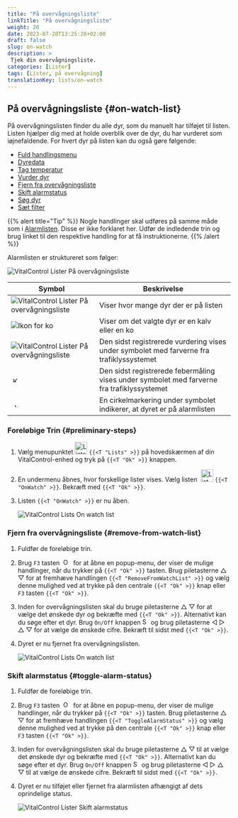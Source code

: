 ```yaml
---
title: "På overvågningsliste"
linkTitle: "På overvågningsliste"
weight: 20
date: 2023-07-28T13:25:28+02:00
draft: false
slug: on-watch
description: >
 Tjek din overvågningsliste.
categories: [Lister]
tags: [Lister, på overvågning]
translationKey: lists/on-watch
---
```

## På overvågningsliste {#on-watch-list}

På overvågningslisten finder du alle dyr, som du manuelt har tilføjet til listen. Listen hjælper dig med at holde overblik over de dyr, du har vurderet som iøjnefaldende. For hvert dyr på listen kan du også gøre følgende:

- [Fuld handlingsmenu](../alarm/#full-action-menu)
- [Dyredata](../alarm/#animal-data)
- [Tag temperatur](../alarm/#take-temperature)
- [Vurder dyr](../alarm/#rate-animal)
- [Fjern fra overvågningsliste](#remove-from-watch-list)
- [Skift alarmstatus](#toggle-alarm-status)
- [Søg dyr](../alarm/#search-animal)
- [Sæt filter](../alarm/#set-filter)

{{% alert title="Tip" %}}
Nogle handlinger skal udføres på samme måde som i [Alarmlisten](../alarm). Disse er ikke forklaret her. Udfør de indledende trin og brug linket til den respektive handling for at få instruktionerne.
{{% /alert %}}

Alarmlisten er struktureret som følger:

   ![VitalControl Lister På overvågningsliste](../images/onwatchstructure.png "Struktur af overvågningslisten")

|Symbol   | Beskrivelse
|---------|-----
| ![VitalControl Lister På overvågningsliste](../images/kopf.png "Tæller besætningsstørrelse") | Viser hvor mange dyr der er på listen
| ![Ikon for ko](../images/kopf2.png "Kohoved") | Viser om det valgte dyr er en kalv eller en ko
| ![VitalControl Lister På overvågningsliste](../images/auge.png "Vurdering") | Den sidst registrerede vurdering vises under symbolet med farverne fra trafiklyssystemet
| &nbsp;<img src="/icons/actions/temperature.svg" width="12" align="bottom" alt="Kropstemperatur" title="Kropstemperatur" /> | Den sidst registrerede febermåling vises under symbolet med farverne fra trafiklyssystemet
| &nbsp;&nbsp;<img src="/icons/header/alarm.svg" width="8" align="bottom" alt="Vis dyr på alarm" title="Dyr på alarm" /> | En cirkelmarkering under symbolet indikerer, at dyret er på alarmlisten

### Foreløbige Trin {#preliminary-steps}

1. Vælg menupunktet <img src="/icons/main/lists.svg" width="28" align="bottom" alt="Lists" /> `{{<T "Lists" >}}` på hovedskærmen af din VitalControl-enhed og tryk på `{{<T "Ok" >}}` knappen.

2. En undermenu åbnes, hvor forskellige lister vises. Vælg listen &nbsp;<img src="/icons/lists/onwatch.svg" width="28" align="bottom" alt="List 'On watch'" /> `{{<T "OnWatch" >}}`. Bekræft med `{{<T "Ok" >}}`.

3. Listen `{{<T "OnWatch" >}}` er nu åben.

   ![VitalControl Lists On watch list](../images/firststeps2.png "Preliminary Steps")

### Fjern fra overvågningsliste {#remove-from-watch-list}

1. Fuldfør de foreløbige trin.

2. Brug `F3` tasten &nbsp;<img src="/icons/footer/open-popup.svg" width="15" align="bottom" alt="Open popup" />&nbsp; for at åbne en popup-menu, der viser de mulige handlinger, når du trykker på `{{<T "Ok" >}}` tasten. Brug piletasterne △ ▽ for at fremhæve handlingen `{{<T "RemoveFromWatchList" >}}` og vælg denne mulighed ved at trykke på den centrale `{{<T "Ok" >}}` knap eller `F3` tasten `{{<T "Ok" >}}`.

3. Inden for overvågningslisten skal du bruge piletasterne △ ▽ for at vælge det ønskede dyr og bekræfte med `{{<T "Ok" >}}`. Alternativt kan du søge efter et dyr. Brug `On/Off` knappen <img src="/icons/footer/search.svg" width="15" align="bottom" alt="Search" /> og brug piletasterne ◁ ▷ △ ▽ for at vælge de ønskede cifre. Bekræft til sidst med `{{<T "Ok" >}}`.

4. Dyret er nu fjernet fra overvågningslisten.

   ![VitalControl Lists On watch list](../images/remove.png "Remove from watch list")

### Skift alarmstatus {#toggle-alarm-status}

1. Fuldfør de foreløbige trin.

2. Brug `F3` tasten &nbsp;<img src="/icons/footer/open-popup.svg" width="15" align="bottom" alt="Open popup" />&nbsp; for at åbne en popup-menu, der viser de mulige handlinger, når du trykker på `{{<T "Ok" >}}` tasten. Brug piletasterne △ ▽ for at fremhæve handlingen `{{<T "ToggleAlarmStatus" >}}` og vælg denne mulighed ved at trykke på den centrale `{{<T "Ok" >}}` knap eller `F3` tasten `{{<T "Ok" >}}`.


3. Inden for overvågningslisten skal du bruge piletasterne △ ▽ til at vælge det ønskede dyr og bekræfte med `{{<T "Ok" >}}`. Alternativt kan du søge efter et dyr. Brug `On/Off` knappen <img src="/icons/footer/search.svg" width="15" align="bottom" alt="Search" /> og brug piletasterne ◁ ▷ △ ▽ til at vælge de ønskede cifre. Bekræft til sidst med `{{<T "Ok" >}}`.

4. Dyret er nu tilføjet eller fjernet fra alarmlisten afhængigt af dets oprindelige status.

   ![VitalControl Lister Skift alarmstatus](../images/alarmstatus.png "Skift alarmstatus")

